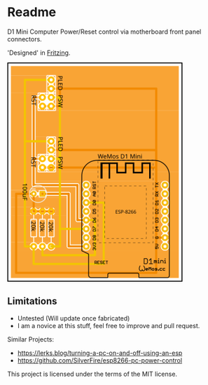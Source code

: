 # Readme

D1 Mini Computer Power/Reset control via motherboard front panel connectors.

'Designed' in [Fritzing](https://fritzing.org/).

<img src="https://github.com/redhoodie/d1mini-pc-control/raw/master/D1MINI_PC_CONTROL_pcb.svg" width="400" alt="PCB">


## Limitations

- Untested (Will update once fabricated)
- I am a novice at this stuff, feel free to improve and pull request.


Similar Projects:
- https://lerks.blog/turning-a-pc-on-and-off-using-an-esp
- https://github.com/SilverFire/esp8266-pc-power-control


This project is licensed under the terms of the MIT license.
